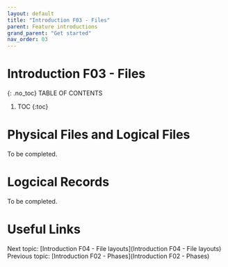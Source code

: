 ```yaml
---
layout: default
title: "Introduction F03 - Files"
parent: Feature introductions
grand_parent: "Get started"
nav_order: 03
---
```


# Introduction F03 - Files
{: .no_toc}
TABLE OF CONTENTS
1. TOC
{:toc}

# Physical Files and Logical Files
To be completed.



# Logcical Records
To be completed.


# Useful Links
Next topic: [Introduction F04 - File layouts](Introduction F04 - File layouts)
Previous topic: [Introduction F02 - Phases](Introduction F02 - Phases)

